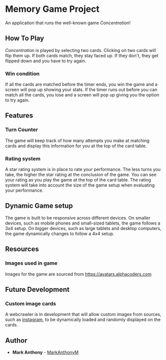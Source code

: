 # Memory Game Project

An application that runs the well-known game _Concentration_!

## How To Play

_Concentration_ is played by selecting two cards. Clicking on two cards will flip them up. If both cards match, they stay faced up. If they don't, they get flipped down and you have to try again.

### Win condition

If all the cards are matched before the timer ends, you win the game and a screen will pop up showing your stats. If the timer runs out before you can match all the cards, you lose and a screen will pop up giving you the option to try again.

## Features

### Turn Counter

The game will keep track of how many attempts you make at matching cards and display this information for you at the top of the card table.

### Rating system

A star rating system is in place to rate your performance. The less turns you take, the higher the star rating at the conclusion of the game. You can see your rating as you play the game at the top of the card table. The rating system will take into account the size of the game setup when evaluating your performance.

## Dynamic Game setup

The game is built to be responsive across different devices. On smaller devices, such as mobile phones and small-sized tablets, the game follows a 3x4 setup. On bigger devices, such as large tablets and desktop computers, the game dynamically changes to follow a 4x4 setup.

## Resources

### Images used in game

Images for the game are sourced from https://avatars.alphacoders.com

## Future Development

### Custom image cards

A webcrawler is in development that will allow custom images from sources, such as [instagram](https://www.instagram.com/?hl=en), to be dynamically loaded and randomly displayed on the cards.

## Author

* **Mark Anthony** - [MarkAnthonyM](https://github.com/MarkAnthonyM)
